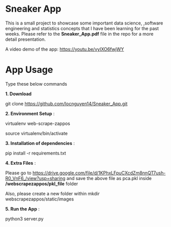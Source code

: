 # Sneaker App
This is a small project to showcase some important data science, ,software engineering and statistics concepts that I have been learning for the past weeks. Please refer to the **Sneaker_App.pdf** file in the repo for a more detail presentation.

A video demo of the app: https://youtu.be/vyIXO6fwjWY

# App Usage
Type these below commands

**1. Download**

git clone https://github.com/locnguyen14/Sneaker_App.git

**2. Environment Setup** : 

virtualenv web-scrape-zappos

source virtualenv/bin/activate

**3. Installation of dependencies** :

pip install -r requirements.txt

**4. Extra Files** :

Please go to https://drive.google.com/file/d/1KPhxLFpuCXcdZm8nnQT7ush-R0_VnF6_/view?usp=sharing and save the above file as pca.pkl inside **/webscrapezappos/pkl_file** folder

Also, please create a new folder within 
mkdir webscrapezappos/static/images

**5. Run the App** :

python3 server.py
